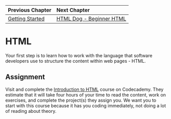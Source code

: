 | Previous Chapter | Next Chapter |
| :------------- |:-------------|
| [Getting Started](./../book-1-your-computer/README.md.md) | [HTML Dog - Beginner HTML](./HTML_DOG.md) |

# HTML

Your first step is to learn how to work with the language that software developers use to structure the content within web pages - HTML.

## Assignment

Visit and complete the [Introduction to HTML](https://www.codecademy.com/learn/learn-html) course on Codecademy. They estimate that it will take four hours of your time to read the content, work on exercises, and complete the project(s) they assign you. We want you to start with this course because it has you coding immediately, not doing a lot of reading about theory.

